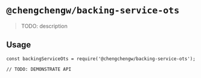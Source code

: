 # `@chengchengw/backing-service-ots`

> TODO: description

## Usage

```
const backingServiceOts = require('@chengchengw/backing-service-ots');

// TODO: DEMONSTRATE API
```
